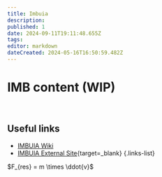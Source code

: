 ```yaml
---
title: Imbuia
description: 
published: 1
date: 2024-09-11T19:11:48.655Z
tags: 
editor: markdown
dateCreated: 2024-05-16T16:50:59.482Z
---
```


# IMB content (WIP)

</br>

## Useful links

- [IMBUIA Wiki](/Beamlines/Imbuia/imb_intro)
- [IMBUIA External Site](https://lnls.cnpem.br/grupos/imbuia/){target=_blank}
{.links-list}

$F_{res} = m \times \ddot{v}$
